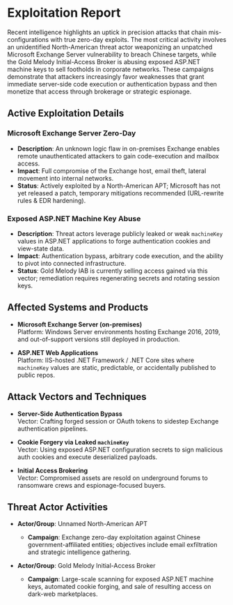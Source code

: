 # Exploitation Report

Recent intelligence highlights an uptick in precision attacks that chain mis-configurations with true zero-day exploits. The most critical activity involves an unidentified North-American threat actor weaponizing an unpatched Microsoft Exchange Server vulnerability to breach Chinese targets, while the Gold Melody Initial-Access Broker is abusing exposed ASP.NET machine keys to sell footholds in corporate networks. These campaigns demonstrate that attackers increasingly favor weaknesses that grant immediate server-side code execution or authentication bypass and then monetize that access through brokerage or strategic espionage.

## Active Exploitation Details

### Microsoft Exchange Server Zero-Day
- **Description**: An unknown logic flaw in on-premises Exchange enables remote unauthenticated attackers to gain code-execution and mailbox access.
- **Impact**: Full compromise of the Exchange host, email theft, lateral movement into internal networks.
- **Status**: Actively exploited by a North-American APT; Microsoft has not yet released a patch, temporary mitigations recommended (URL-rewrite rules & EDR hardening).

### Exposed ASP.NET Machine Key Abuse
- **Description**: Threat actors leverage publicly leaked or weak `machineKey` values in ASP.NET applications to forge authentication cookies and view-state data.
- **Impact**: Authentication bypass, arbitrary code execution, and the ability to pivot into connected infrastructure.
- **Status**: Gold Melody IAB is currently selling access gained via this vector; remediation requires regenerating secrets and rotating session keys.

## Affected Systems and Products
- **Microsoft Exchange Server (on-premises)**  
  Platform: Windows Server environments hosting Exchange 2016, 2019, and out-of-support versions still deployed in production.

- **ASP.NET Web Applications**  
  Platform: IIS-hosted .NET Framework / .NET Core sites where `machineKey` values are static, predictable, or accidentally published to public repos.

## Attack Vectors and Techniques
- **Server-Side Authentication Bypass**  
  Vector: Crafting forged session or OAuth tokens to sidestep Exchange authentication pipelines.

- **Cookie Forgery via Leaked `machineKey`**  
  Vector: Using exposed ASP.NET configuration secrets to sign malicious auth cookies and execute deserialized payloads.

- **Initial Access Brokering**  
  Vector: Compromised assets are resold on underground forums to ransomware crews and espionage-focused buyers.

## Threat Actor Activities
- **Actor/Group**: Unnamed North-American APT  
  - **Campaign**: Exchange zero-day exploitation against Chinese government-affiliated entities; objectives include email exfiltration and strategic intelligence gathering.

- **Actor/Group**: Gold Melody Initial-Access Broker  
  - **Campaign**: Large-scale scanning for exposed ASP.NET machine keys, automated cookie forging, and sale of resulting access on dark-web marketplaces.

